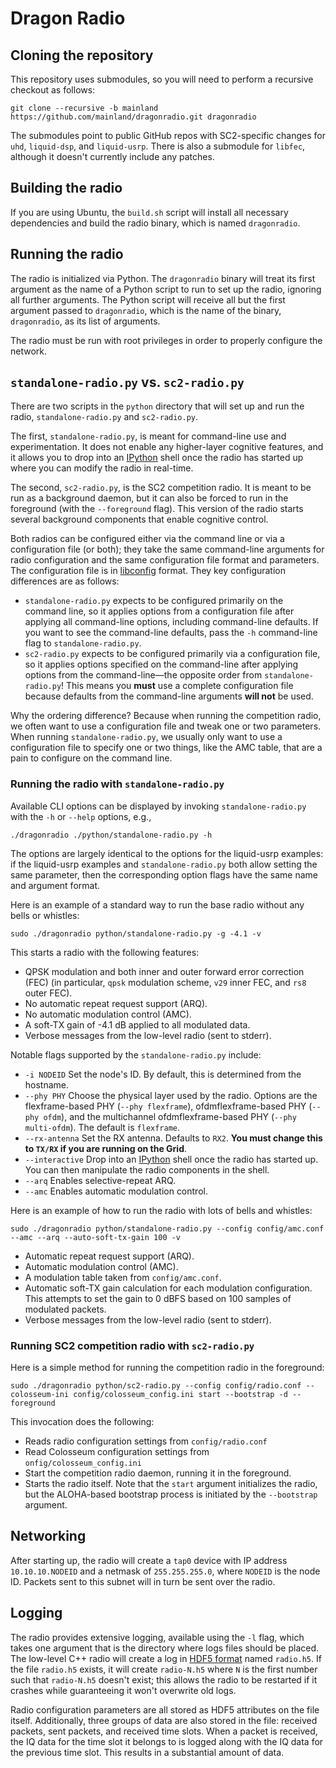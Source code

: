 # Dragon Radio

## Cloning the repository

This repository uses submodules, so you will need to perform a recursive checkout as follows:

```
git clone --recursive -b mainland https://github.com/mainland/dragonradio.git dragonradio
```

The submodules point to public GitHub repos with SC2-specific changes for `uhd`, `liquid-dsp`, and `liquid-usrp`. There is also a submodule for `libfec`, although it doesn't currently include any patches.

## Building the radio

If you are using Ubuntu, the `build.sh` script will install all necessary dependencies and build the radio binary, which is named `dragonradio`.

## Running the radio

The radio is initialized via Python. The `dragonradio` binary will treat its first argument as the name of a Python script to run to set up the radio, ignoring all further arguments. The Python script will receive all but the first argument passed to `dragonradio`, which is the name of the binary, `dragonradio`, as its list of arguments.

The radio must be run with root privileges in order to properly configure the network.

## `standalone-radio.py` vs. `sc2-radio.py`

There are two scripts in the `python` directory that will set up and run the radio, `standalone-radio.py` and `sc2-radio.py`.

The first, `standalone-radio.py`, is meant for command-line use and experimentation. It does not enable any higher-layer cognitive features, and it allows you to drop into an [IPython](https://ipython.org/) shell once the radio has started up where you can modify the radio in real-time.

The second, `sc2-radio.py`, is the SC2 competition radio. It is meant to be run as a background daemon, but it can also be forced to run in the foreground (with the `--foreground` flag). This version of the radio starts several background components that enable cognitive control.

Both radios can be configured either via the command line or via a configuration file (or both); they take the same command-line arguments for radio configuration and the same configuration file format and parameters. The configuration file is in [libconfig](http://www.hyperrealm.com/libconfig/libconfig_manual.html#Configuration-Files) format. They key configuration differences are as follows:

 * `standalone-radio.py` expects to be configured primarily on the command line, so it applies options from a configuration file after applying all command-line options, including command-line defaults. If you want to see the command-line defaults, pass the `-h` command-line flag to `standalone-radio.py`.
 * `sc2-radio.py` expects to be configured primarily via a configuration file, so it applies options specified on the command-line after applying options from the command-line—the opposite order from `standalone-radio.py`! This means you **must** use a complete configuration file because defaults from the command-line arguments **will not** be used.

Why the ordering difference? Because when running the competition radio, we often want to use a configuration file and tweak one or two parameters. When running `standalone-radio.py`, we usually only want to use a configuration file to specify one or two things, like the AMC table, that are a pain to configure on the command line.

### Running the radio with `standalone-radio.py`

Available CLI options can be displayed by invoking `standalone-radio.py` with the `-h` or `--help` options, e.g.,

```
./dragonradio ./python/standalone-radio.py -h
```

The options are largely identical to the options for the liquid-usrp examples: if the liquid-usrp examples and `standalone-radio.py` both allow setting the same parameter, then the corresponding option flags have the same name and argument format.

Here is an example of a standard way to run the base radio without any bells or whistles:

```
sudo ./dragonradio python/standalone-radio.py -g -4.1 -v
```

This starts a radio with the following features:

 * QPSK modulation and both inner and outer forward error correction (FEC) (in particular, `qpsk` modulation scheme, `v29` inner FEC, and `rs8` outer FEC).
 * No automatic repeat request support (ARQ).
 * No automatic modulation control (AMC).
 * A soft-TX gain of -4.1 dB applied to all modulated data.
 * Verbose messages from the low-level radio (sent to stderr).

Notable flags supported by the `standalone-radio.py` include:

 * `-i NODEID` Set the node's ID. By default, this is determined from the hostname.
 * `--phy PHY` Choose the physical layer used by the radio. Options are the flexframe-based PHY (`--phy flexframe`), ofdmflexframe-based PHY (`--phy ofdm`), and the multichannel ofdmflexframe-based PHY (`--phy multi-ofdm`). The default is `flexframe`.
 * `--rx-antenna` Set the RX antenna. Defaults to `RX2`. **You must change this to `TX/RX` if you are running on the Grid**.
 * `--interactive` Drop into an [IPython](https://ipython.org/) shell once the radio has started up. You can then manipulate the radio components in the shell.
 * `--arq` Enables selective-repeat ARQ.
 * `--amc` Enables automatic modulation control.

Here is an example of how to run the radio with lots of bells and whistles:

```
sudo ./dragonradio python/standalone-radio.py --config config/amc.conf --amc --arq --auto-soft-tx-gain 100 -v
```

 * Automatic repeat request support (ARQ).
 * Automatic modulation control (AMC).
 * A modulation table taken from `config/amc.conf`.
 * Automatic soft-TX gain calculation for each modulation configuration. This attempts to set the gain to 0 dBFS based on 100 samples of modulated packets.
 * Verbose messages from the low-level radio (sent to stderr).

### Running SC2 competition radio with `sc2-radio.py`

Here is a simple method for running the competition radio in the foreground:

```
sudo ./dragonradio python/sc2-radio.py --config config/radio.conf --colosseum-ini config/colosseum_config.ini start --bootstrap -d --foreground
```

This invocation does the following:

 * Reads radio configuration settings from `config/radio.conf`
 * Read Colosseum configuration settings from `onfig/colosseum_config.ini`
 * Start the competition radio daemon, running it in the foreground.
 * Starts the radio itself. Note that the `start` argument initializes the radio, but the ALOHA-based bootstrap process is initiated by the `--bootstrap` argument.

## Networking

After starting up, the radio will create a `tap0` device with IP address `10.10.10.NODEID` and a netmask of `255.255.255.0`, where `NODEID` is the node ID. Packets sent to this subnet will in turn be sent over the radio.

## Logging

The radio provides extensive logging, available using the `-l` flag, which takes one argument that is the directory where logs files should be placed. The low-level C++ radio will create a log in  [HDF5 format](https://portal.hdfgroup.org/display/HDF5/HDF5) named `radio.h5`. If the file `radio.h5` exists, it will create `radio-N.h5` where `N` is the first number such that `radio-N.h5` doesn't exist; this allows the radio to be restarted if it crashes while guaranteeing it won't overwrite old logs.

Radio configuration parameters are all stored as HDF5 attributes on the file itself. Additionally, three groups of data are also stored in the file: received packets, sent packets, and received time slots. When a packet is received, the IQ data for the time slot it belongs to is logged along with the IQ data for the previous time slot. This results in a substantial amount of data.
  
  
